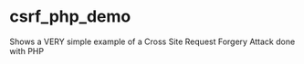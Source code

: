 csrf_php_demo
=============

Shows a VERY simple example of a Cross Site Request Forgery Attack done with PHP 
